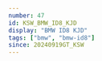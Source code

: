 ```yaml
---
number: 47
id: KSW_BMW_ID8_KJD
display: "BMW ID8 KJD"
tags: ["bmw", "bmw-id8"]
since: 20240919GT_KSW
---
```

